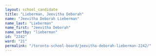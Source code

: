 ```yaml
---
layout: school_candidate
title: "Lieberman, Jeevitha Deborah"
name: "Jeevitha Deborah Lieberman"
name_last: "Lieberman"
name_first: "Jeevitha Deborah"
name_sortby: "lieberman"
id: "2242"
ward: "21"
permalink: "/toronto-school-board/jeevitha-deborah-lieberman-2242/"
---
```

